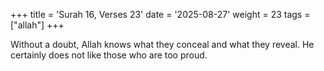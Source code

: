 +++
title = 'Surah 16, Verses 23'
date = '2025-08-27'
weight = 23
tags = ["allah"]
+++

Without a doubt, Allah knows what they conceal and what they reveal. He certainly does not like those who are too proud.